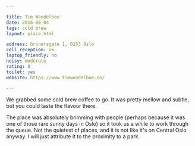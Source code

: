 ```yaml
---

title: Tim Wendelboe
date: 2016-06-04
tags: cold brew
layout: place.html

address: Grünersgate 1, 0153 Oslo
cell_reception: ok
laptop_friendly: no
noisy: moderate
rating: 8
toilet: yes
website: https://www.timwendelboe.no/

---
```


We grabbed some cold brew coffee to go. It was pretty mellow and subtle, but you could taste the flavour there.

The place was absolutely brimming with people (perhaps because it was one of those rare sunny days in Oslo) so it took us a while to work through the queue. Not the quietest of places, and it is not like it's on Central Oslo anyway. I will just attribute it to the proximity to a park.
